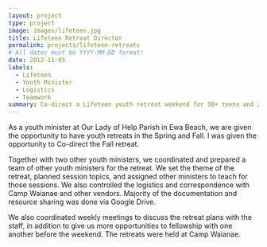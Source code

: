 ```yaml
---
layout: project
type: project
image: images/lifeteen.jpg
title: Lifeteen Retreat Director
permalink: projects/lifeteen-retreats
# All dates must be YYYY-MM-DD format!
date: 2012-11-05
labels:
  - Lifeteen  
  - Youth Minister
  - Logistics
  - Teamwork
summary: Co-direct a Lifeteen youth retreat weekend for 50+ teens and 20+ staff.
---
```


As a youth minister at Our Lady of Help Parish in Ewa Beach, we are given the opportunity to have youth retreats in the Spring and Fall. I was given the opportunity to Co-direct the Fall retreat.

Together with two other youth ministers, we coordinated and prepared a team of other youth ministers for the retreat. We set the theme of the retreat, planned session topics, and assigned other ministers to teach for those sessions. We also controlled the logistics and correspondence with Camp Waianae and other vendors. Majority of the documentation and resource sharing was done via Google Drive. 

We also coordinated weekly meetings to discuss the retreat plans with the staff, in addition to give us more opportunities to fellowship with one another before the weekend. The retreats were held at Camp Waianae.
